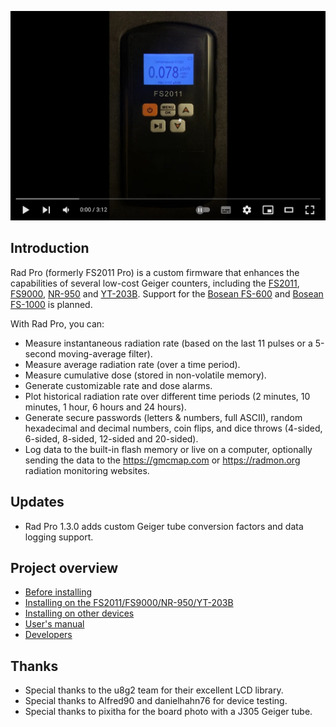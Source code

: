 [![Rad Pro Demonstration](docs/img/radpro-video.jpg)](https://www.youtube.com/watch?v=7dpVG1jSLn8)

## Introduction

Rad Pro (formerly FS2011 Pro) is a custom firmware that enhances the capabilities of several low-cost Geiger counters, including the [FS2011](https://www.amazon.com/s?k=fs2011), [FS9000](https://www.amazon.com/s?k=fs9000), [NR-950](https://www.amazon.com/s?k=nr950) and [YT-203B](https://www.amazon.com/s?k=yt-203b). Support for the [Bosean FS-600](https://www.bosean.net/products/nuclear_radiation_detector.html) and [Bosean FS-1000](https://www.bosean.net/products/FS-1000_nuclear_radiation_detector.html) is planned.

With Rad Pro, you can:

* Measure instantaneous radiation rate (based on the last 11 pulses or a 5-second moving-average filter).
* Measure average radiation rate (over a time period).
* Measure cumulative dose (stored in non-volatile memory).
* Generate customizable rate and dose alarms.
* Plot historical radiation rate over different time periods (2 minutes, 10 minutes, 1 hour, 6 hours and 24 hours).
* Generate secure passwords (letters & numbers, full ASCII), random hexadecimal and decimal numbers, coin flips, and dice throws (4-sided, 6-sided, 8-sided, 12-sided and 20-sided).
* Log data to the built-in flash memory or live on a computer, optionally sending the data to the https://gmcmap.com or https://radmon.org radiation monitoring websites.

## Updates

* Rad Pro 1.3.0 adds custom Geiger tube conversion factors and data logging support.

## Project overview

* [Before installing](docs/legal.md)
* [Installing on the FS2011/FS9000/NR-950/YT-203B](docs/install-fs2011.md)
* [Installing on other devices](docs/install-other.md)
* [User's manual](docs/manual.md)
* [Developers](docs/developers.md)

## Thanks

* Special thanks to the u8g2 team for their excellent LCD library.
* Special thanks to Alfred90 and danielhahn76 for device testing.
* Special thanks to pixitha for the board photo with a J305 Geiger tube.

